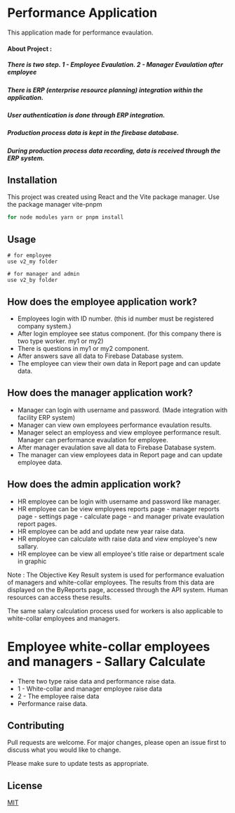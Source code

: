 # Performance Application

This application made for performance evaulation.

#### About Project : 
##### There is two step. 1 - Employee Evaulation. 2 - Manager Evaulation after employee
##### There is ERP (enterprise resource planning) integration within the application.
##### User authentication is done through ERP integration.
##### Production process data is kept in the firebase database.
##### During production process data recording, data is received through the ERP system.

## Installation
This project was created using React and the Vite package manager.
Use the package manager vite-pnpm


```bash
for node modules yarn or pnpm install
```

## Usage

```
# for employee
use v2_my folder

# for manager and admin
use v2_by folder

```

## How does the employee application work?
* Employees login with ID number. (this id number must be registered company system.)
* After login employee see status component. (for this company there is two type worker. my1 or my2)
* There is questions in my1 or my2 component.
* After answers save all data to Firebase Database system.
* The employee can view their own data in Report page and can update data.

## How does the manager application work?
* Manager can login with username and password. (Made integration with facility ERP system)
* Manager can view own employees performance evaulation results.
* Manager select an employess and view employee performance result. Manager can performance evaulation for employee.
* After manager evaulation save all data to Firebase Database system.
* The manager can view employees data in Report page and can update employee data.

## How does the admin application work?
* HR employee can be login with username and password like manager.
* HR employee can be view employees reports page - manager reports page - settings page - calculate page - and manager private evaulation report pages.
* HR employee can be add and update new year raise data.
* HR employee can calculate with raise data and view employee's new sallary.
* HR employee can be view all employee's title raise or department scale in graphic

Note : The Objective Key Result system is used for performance evaluation of managers and white-collar employees. The results from this data are displayed on the ByReports page, accessed through the API system. Human resources can access these results.

The same salary calculation process used for workers is also applicable to white-collar employees and managers.

# Employee white-collar employees and managers - Sallary Calculate
* There two type raise data and performance raise data.
* 1 - White-collar and manager employee raise data
* 2 - The employee raise data
* Performance raise data.




## Contributing

Pull requests are welcome. For major changes, please open an issue first
to discuss what you would like to change.

Please make sure to update tests as appropriate.

## License

[MIT](https://choosealicense.com/licenses/mit/)
